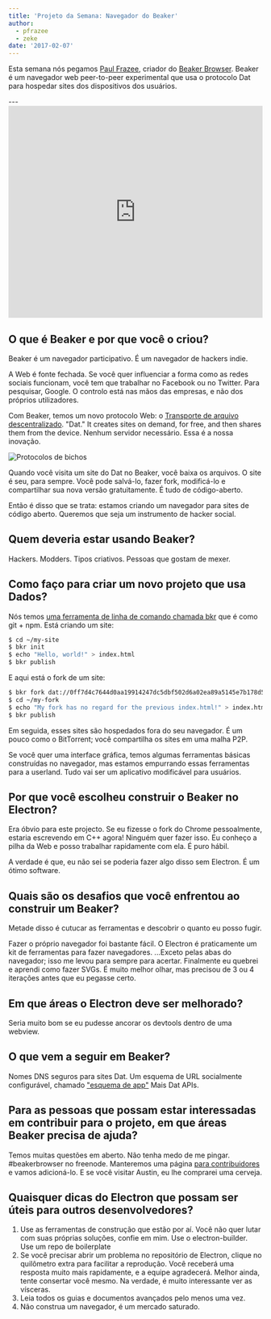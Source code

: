 ```yaml
---
title: 'Projeto da Semana: Navegador do Beaker'
author:
  - pfrazee
  - zeke
date: '2017-02-07'
---
```


Esta semana nós pegamos [Paul Frazee](http://pfrazee.github.io/), criador do [Beaker Browser](https://beakerbrowser.com/). Beaker é um navegador web peer-to-peer experimental que usa o protocolo Dat para hospedar sites dos dispositivos dos usuários.

---<iframe width="100%" height="420" src="https://www.youtube.com/embed/Bem9nRpyPEs" frameborder="0" allowfullscreen mark="crwd-mark"></iframe>

## O que é Beaker e por que você o criou?

Beaker é um navegador participativo. É um navegador de hackers indie.

A Web é fonte fechada. Se você quer influenciar a forma como as redes sociais funcionam, você tem que trabalhar no Facebook ou no Twitter. Para pesquisar, Google. O controlo está nas mãos das empresas, e não dos próprios utilizadores.

Com Beaker, temos um novo protocolo Web: o [Transporte de arquivo descentralizado](https://datprotocol.com). "Dat." It creates sites on demand, for free, and then shares them from the device. Nenhum servidor necessário. Essa é a nossa inovação.

![Protocolos de bichos](https://cloud.githubusercontent.com/assets/2289/22560648/3defed5c-e92a-11e6-93f8-956cafafe3be.jpg)

Quando você visita um site do Dat no Beaker, você baixa os arquivos. O site é seu, para sempre. Você pode salvá-lo, fazer fork, modificá-lo e compartilhar sua nova versão gratuitamente. É tudo de código-aberto.

Então é disso que se trata: estamos criando um navegador para sites de código aberto. Queremos que seja um instrumento de hacker social.

## Quem deveria estar usando Beaker?

Hackers. Modders. Tipos criativos. Pessoas que gostam de mexer.

## Como faço para criar um novo projeto que usa Dados?

Nós temos [uma ferramenta de linha de comando chamada bkr](https://github.com/beakerbrowser/bkr) que é como git + npm. Está criando um site:

```bash
$ cd ~/my-site
$ bkr init
$ echo "Hello, world!" > index.html
$ bkr publish
```

E aqui está o fork de um site:

```bash
$ bkr fork dat://0ff7d4c7644d0aa19914247dc5dbf502d6a02ea89a5145e7b178d57db00504cd/ ~/my-fork
$ cd ~/my-fork
$ echo "My fork has no regard for the previous index.html!" > index.html
$ bkr publish
```

Em seguida, esses sites são hospedados fora do seu navegador. É um pouco como o BitTorrent; você compartilha os sites em uma malha P2P.

Se você quer uma interface gráfica, temos algumas ferramentas básicas construídas no navegador, mas estamos empurrando essas ferramentas para a userland. Tudo vai ser um aplicativo modificável para usuários.

## Por que você escolheu construir o Beaker no Electron?

Era óbvio para este projecto. Se eu fizesse o fork do Chrome pessoalmente, estaria escrevendo em C++ agora! Ninguém quer fazer isso. Eu conheço a pilha da Web e posso trabalhar rapidamente com ela. É puro hábil.

A verdade é que, eu não sei se poderia fazer algo disso sem Electron. É um ótimo software.

## Quais são os desafios que você enfrentou ao construir um Beaker?

Metade disso é cutucar as ferramentas e descobrir o quanto eu posso fugir.

Fazer o próprio navegador foi bastante fácil. O Electron é praticamente um kit de ferramentas para fazer navegadores. ...Exceto pelas abas do navegador; isso me levou para sempre para acertar. Finalmente eu quebrei e aprendi como fazer SVGs. É muito melhor olhar, mas precisou de 3 ou 4 iterações antes que eu pegasse certo.

## Em que áreas o Electron deve ser melhorado?

Seria muito bom se eu pudesse ancorar os devtools dentro de uma webview.

## O que vem a seguir em Beaker?

Nomes DNS seguros para sites Dat. Um esquema de URL socialmente configurável, chamado ["esquema de app"](https://github.com/beakerbrowser/beaker/wiki/App-Scheme) Mais Dat APIs.

## Para as pessoas que possam estar interessadas em contribuir para o projeto, em que áreas Beaker precisa de ajuda?

Temos muitas questões em aberto. Não tenha medo de me pingar. #beakerbrowser no freenode. Manteremos uma página [para contribuidores](https://beakerbrowser.com/docs/team.html) e vamos adicioná-lo. E se você visitar Austin, eu lhe comprarei uma cerveja.

## Quaisquer dicas do Electron que possam ser úteis para outros desenvolvedores?

1. Use as ferramentas de construção que estão por aí. Você não quer lutar com suas próprias soluções, confie em mim. Use o electron-builder. Use um repo de boilerplate
2. Se você precisar abrir um problema no repositório de Electron, clique no quilômetro extra para facilitar a reprodução. Você receberá uma resposta muito mais rapidamente, e a equipe agradecerá. Melhor ainda, tente consertar você mesmo. Na verdade, é muito interessante ver as vísceras.
3. Leia todos os guias e documentos avançados pelo menos uma vez.
4. Não construa um navegador, é um mercado saturado.

